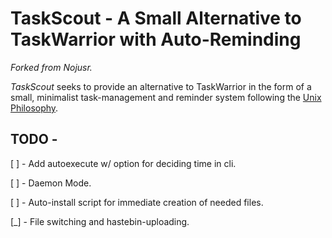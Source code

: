 # TaskScout - A Small Alternative to TaskWarrior with Auto-Reminding
*Forked from Nojusr.*

*TaskScout* seeks to provide an alternative to TaskWarrior in the form of a small, minimalist task-management and reminder system following the [Unix Philosophy](https://en.wikipedia.org/wiki/Unix_philosophy). 

## TODO - 

[ ] - Add autoexecute w/ option for deciding time in cli.

[ ] - Daemon Mode.

[ ] - Auto-install script for immediate creation of needed files.

[_] - File switching and hastebin-uploading. 
